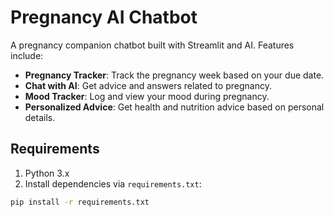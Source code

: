# Pregnancy AI Chatbot

A pregnancy companion chatbot built with Streamlit and AI. Features include:

- **Pregnancy Tracker**: Track the pregnancy week based on your due date.
- **Chat with AI**: Get advice and answers related to pregnancy.
- **Mood Tracker**: Log and view your mood during pregnancy.
- **Personalized Advice**: Get health and nutrition advice based on personal details.

## Requirements

1. Python 3.x
2. Install dependencies via `requirements.txt`:

```bash
pip install -r requirements.txt
